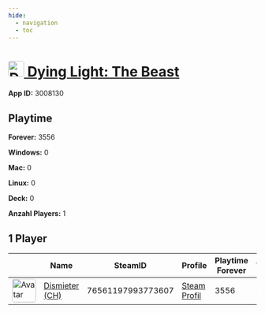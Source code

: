 ```yaml
---
hide:
  - navigation
  - toc
---
```

#  <a href="https://steamdb.info/app/3008130"><img src="https://media.steampowered.com/steamcommunity/public/images/apps/3008130/48a57f9344332b2c9c16c3590a14af7b39abd8eb.jpg" alt="Dying Light: The Beast" style="width:32px;height:32px;border-radius:4px;" /> Dying Light: The Beast</a>

**App ID:** 3008130

## Playtime

**Forever:** 3556

**Windows:** 0

**Mac:** 0

**Linux:** 0

**Deck:** 0

**Anzahl Players:** 1
## 1 Player

<table id="charts-table" class="display" style="width:100%">
            <thead>
                <tr>
                    <th></th>
                    <th>Name</th>
                    <th>SteamID</th>
                    <th>Profile</th>
                    <th>Playtime Forever</th>
                    <th>Windows</th>
                    <th>Mac</th>
                    <th>Linux</th>
                    <th>Deck</th>
                    <th>Last Played</th>
                    <th>Playtime 2 Weeks</th>
                </tr>
            </thead>
            <tbody>
        <tr>
<td><a href="https://steamcommunity.com/profiles/76561197993773607/" target="_blank"><img src="https://avatars.steamstatic.com/d83d70483792572cace3586b41ad5ed65779d2d6_full.jpg" alt="Avatar" style="width:48px;height:48px;border-radius:4px;"></a></td><td><a href="/player/76561197993773607">Dismieter (CH)</a></td><td>76561197993773607</td><td><a href="https://steamcommunity.com/profiles/76561197993773607/" target="_blank">Steam Profil</a></td><td>3556</td><td>0</td><td>0</td><td>0</td><td>0</td><td>0</td><td>863</td></tr>
</tbody>
</table>
